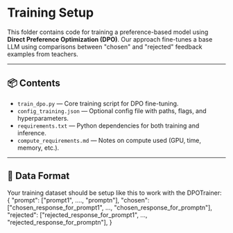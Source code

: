 # Training Setup

This folder contains code for training a preference-based model using **Direct Preference Optimization (DPO)**. Our approach fine-tunes a base LLM using comparisons between "chosen" and "rejected" feedback examples from teachers.

---

## 📦 Contents

- `train_dpo.py` — Core training script for DPO fine-tuning.
- `config_training.json` — Optional config file with paths, flags, and hyperparameters.
- `requirements.txt` — Python dependencies for both training and inference.
- `compute_requirements.md` — Notes on compute used (GPU, time, memory, etc.).

---

## 🧠 Data Format

Your training dataset should be setup like this to work with the DPOTrainer:
{
  "prompt": ["prompt1", ...., "promptn"],
  "chosen": ["chosen_response_for_prompt1", ..., "chosen_response_for_promptn"],
  "rejected": ["rejected_response_for_prompt1", ..., "rejected_response_for_promptn"],
}
